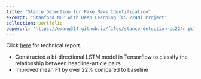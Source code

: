 ```yaml
---
title: "Stance Detection for Fake News Identification"
excerpt: "Stanford NLP with Deep Learning (CS 224N) Project"
collection: portfolio
paperurl: 'https://ewang314.github.io/files/stance-detection-cs224n.pdf'
---
```

Click [here](https://ewang314.github.io/files/stance-detection-cs224n.pdf) for technical report.

* Constructed a bi-directional LSTM model in Tensorflow to classify the relationship between headline-article pairs
* Improved mean F1 by over 22% compared to baseline
